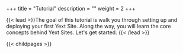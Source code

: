 +++
title = "Tutorial"
description = ""
weight = 2
+++

{{< lead >}}The goal of this tutorial is walk you through setting up and deploying your first Yext Site. Along the way, you will learn the core concepts behind Yext Sites. Let's get started. {{< /lead >}}


{{< childpages >}}
